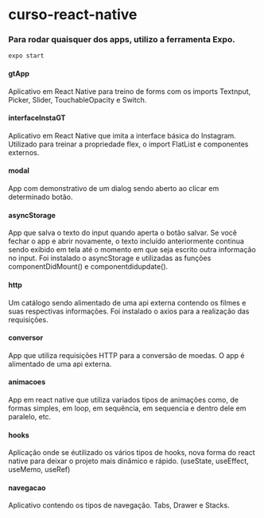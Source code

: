 
# curso-react-native

### Para rodar quaisquer dos apps, utilizo a ferramenta Expo. 
`expo start`


#### gtApp ####

Aplicativo em React Native para treino de forms com os imports Textnput, Picker, Slider, TouchableOpacity e Switch.

#### interfaceInstaGT ####

Aplicativo em React Native que imita a interface básica do Instagram. Utilizado para treinar a propriedade flex, o import FlatList e componentes externos.

#### modal ####

App com demonstrativo de um dialog sendo aberto ao clicar em determinado botão.

#### asyncStorage ####

App que salva o texto do input quando aperta o botão salvar. Se você fechar o app e abrir novamente, o texto incluído anteriormente continua sendo exibido em tela até o momento em que seja escrito outra informação no input.
Foi instalado o asyncStorage e utilizadas as funções componentDidMount() e componentdidupdate().

#### http ####

Um catálogo sendo alimentado de uma api externa contendo os filmes e suas respectivas informações.
Foi instalado o axios para a realização das requisições.

#### conversor ####

App que utiliza requisições HTTP para a conversão de moedas. O app é alimentado de uma api externa. 

#### animacoes ####

App em react native que utiliza variados tipos de animações como, de formas simples, em loop, em sequência, em sequencia e dentro dele em paralelo, etc.

#### hooks ####
Aplicação onde se éutilizado os vários tipos de hooks, nova forma do react native para deixar o projeto mais dinâmico e rápido. (useState, useEffect, useMemo, useRef)

#### navegacao ####
Aplicativo contendo os tipos de navegação. Tabs, Drawer e Stacks. 
